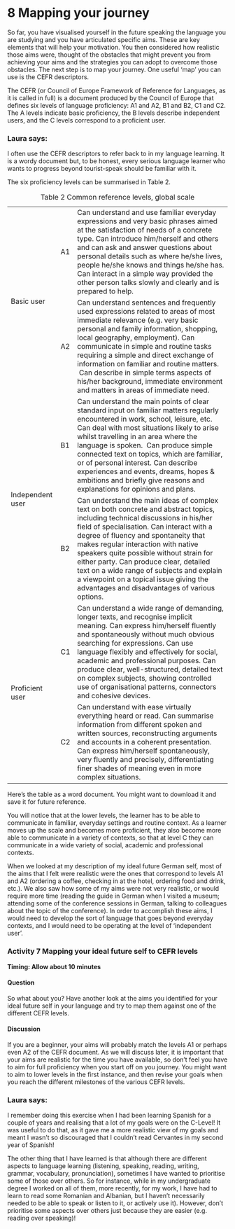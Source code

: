 # 8 Mapping your journey


So far, you have visualised yourself in the future speaking the language you are studying and you have articulated specific aims. These are key elements that will help your motivation. You then considered how realistic those aims were, thought of the obstacles that might prevent you from achieving your aims and the strategies you can adopt to overcome those obstacles. The next step is to map your journey. One useful ‘map’ you can use is the CEFR descriptors.

The CEFR (or Council of Europe Framework of Reference for Languages, as it is called in full) is a document produced by the Council of Europe that defines six levels of language proficiency: A1 and A2, B1 and B2, C1 and C2. The A levels indicate basic proficiency, the B levels describe independent users, and the C levels correspond to a proficient user.


### Laura says:

I often use the CEFR descriptors to refer back to in my language learning. It is a wordy document but, to be honest, every serious language learner who wants to progress beyond tourist-speak should be familiar with it.



The six proficiency levels can be summarised in Table 2.
<table xmlns:str="http://exslt.org/strings">
<caption>Table 2 Common reference levels, global scale</caption>
<tbody>
<tr>
<td class="highlight_" rowspan="2" colspan="">Basic user</td>
<td class="highlight_" rowspan="" colspan="">A1</td>
<td class="highlight_" rowspan="" colspan="">Can understand and use familiar everyday expressions and very basic phrases aimed at the satisfaction of needs of a concrete type. Can introduce him/herself and others and can ask and answer questions about personal details such as where he/she lives, people he/she knows and things he/she has. Can interact in a simple way provided the other person talks slowly and clearly and is prepared to help.</td>
</tr>
<tr>
<td class="highlight_" rowspan="" colspan="">A2</td>
<td class="highlight_" rowspan="" colspan="">Can understand sentences and frequently used expressions related to areas of most immediate relevance (e.g. very basic personal and family information, shopping, local geography, employment). Can communicate in simple and routine tasks requiring a simple and direct exchange of information on familiar and routine matters.  Can describe in simple terms aspects of his/her background, immediate environment and matters in areas of immediate need.</td>
</tr>
<tr>
<td class="highlight_" rowspan="2" colspan="">Independent user</td>
<td class="highlight_" rowspan="" colspan="">B1</td>
<td class="highlight_" rowspan="" colspan="">Can understand the main points of clear standard input on familiar matters regularly encountered in work, school, leisure, etc. Can deal with most situations likely to arise whilst travelling in an area where the language is spoken.  Can produce simple connected text on topics, which are familiar, or of personal interest. Can describe experiences and events, dreams, hopes &amp; ambitions and briefly give reasons and explanations for opinions and plans.</td>
</tr>
<tr>
<td class="highlight_" rowspan="" colspan="">B2</td>
<td class="highlight_" rowspan="" colspan="">Can understand the main ideas of complex text on both concrete and abstract topics, including technical discussions in his/her field of specialisation. Can interact with a degree of fluency and spontaneity that makes regular interaction with native speakers quite possible without strain for either party. Can produce clear, detailed text on a wide range of subjects and explain a viewpoint on a topical issue giving the advantages and disadvantages of various options.</td>
</tr>
<tr>
<td class="highlight_" rowspan="2" colspan="">Proficient user</td>
<td class="highlight_" rowspan="" colspan="">C1</td>
<td class="highlight_" rowspan="" colspan="">Can understand a wide range of demanding, longer texts, and recognise implicit meaning. Can express him/herself fluently and spontaneously without much obvious searching for expressions. Can use language flexibly and effectively for social, academic and professional purposes. Can produce clear, well-structured, detailed text on complex subjects, showing controlled use of organisational patterns, connectors and cohesive devices.</td>
</tr>
<tr>
<td class="highlight_" rowspan="" colspan="">C2</td>
<td class="highlight_" rowspan="" colspan="">Can understand with ease virtually everything heard or read. Can summarise information from different spoken and written sources, reconstructing arguments and accounts in a coherent presentation. Can express him/herself spontaneously, very fluently and precisely, differentiating finer shades of meaning even in more complex situations.</td>
</tr>
</tbody>
</table>

Here’s the table as a word document. You might want to download it and save it for future reference.

You will notice that at the lower levels, the learner has to be able to communicate in familiar, everyday settings and routine context. As a learner moves up the scale and becomes more proficient, they also become more able to communicate in a variety of contexts, so that at level C they can communicate in a wide variety of social, academic and professional contexts.

When we looked at my description of my ideal future German self, most of the aims that I felt were realistic were the ones that correspond to levels A1 and A2 (ordering a coffee, checking in at the hotel, ordering food and drink, etc.). We also saw how some of my aims were not very realistic, or would require more time (reading the guide in German when I visited a museum; attending some of the conference sessions in German, talking to colleagues about the topic of the conference). In order to accomplish these aims, I would need to develop the sort of language that goes beyond everyday contexts, and I would need to be operating at the level of ‘independent user’.


### Activity 7 Mapping your ideal future self to CEFR levels 
__Timing: Allow about 10 minutes__


#### Question

So what about you? Have another look at the aims you identified for your ideal future self in your language and try to map them against one of the different CEFR levels. 


#### Discussion

If you are a beginner, your aims will probably match the levels A1 or perhaps even A2 of the CEFR document. As we will discuss later, it is important that your aims are realistic for the time you have available, so don’t feel you have to aim for full proficiency when you start off on you journey. You might want to aim to lower levels in the first instance, and then revise your goals when you reach the different milestones of the various CEFR levels.




### Laura says:

I remember doing this exercise when I had been learning Spanish for a couple of years and realising that a lot of my goals were on the C-Level! It was useful to do that, as it gave me a more realistic view of my goals and meant I wasn’t so discouraged that I couldn’t read Cervantes in my second year of Spanish!

The other thing that I have learned is that although there are different aspects to language learning (listening, speaking, reading, writing, grammar, vocabulary, pronunciation), sometimes I have wanted to prioritise some of those over others. So for instance, while in my undergraduate degree I worked on all of them, more recently, for my work, I have had to learn to read some Romanian and Albanian, but I haven’t necessarily needed to be able to speak or listen to it, or actively use it). However, don’t prioritise some aspects over others just because they are easier (e.g. reading over speaking)!



